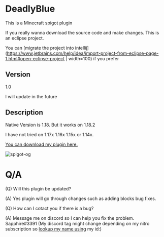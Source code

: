 # DeadlyBlue
This is a Minecraft spigot plugin

If you really wanna download the source code and make changes. This is an eclipse project.

You can [migrate the project into intellij](https://www.jetbrains.com/help/idea/import-project-from-eclipse-page-1.html#open-eclipse-project | width=100) if you prefer


## Version
1.0

I will update in the future

## Description
Native Version is 1.18. 
But it works on 1.18.2 

I have not tried on 1.17x 1.16x 1.15x or 1.14x.

[You can download my plugin here.](https://www.spigotmc.org/resources/deadly-blue.101223/)

![spigot-og](https://user-images.githubusercontent.com/80566162/162448625-9bfcff86-33f6-4bd3-aeff-ea7f544424f2.png)

# Q/A

<p>(Q) Will this plugin be updated?</p>
<p>(A) Yes plugin will go through changes such as adding blocks bug fixes.</p>



(Q) How can I cotact you if there is a bug?

(A) Message me on discord so I can help you fix the problem. Sapphire#3391 (My discord tag might change depending on my nitro subscription so [lookup my name using](https://discord.id/) my id:)
